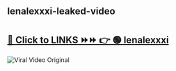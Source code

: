 
 ## lenalexxxi-leaked-video 

# <h2><a href="https://clipsfans.com/lenalexxxi&ref=git">🔗 Click to LINKS ⏩⏩ 👉 🟢 lenalexxxi </a></h2>

<a href="https://clipsfans.com/lenalexxxi&ref=git" rel="nofollow" data-target="animated-image.originalLink"><img src="https://i.ibb.co.com/xMMVF88/686577567.gif" alt="Viral Video Original" style="max-width: 100%; display: inline-block;" data-target="animated-image.originalImage"></a>
